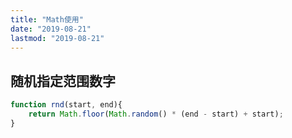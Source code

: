 ```yaml
---
title: "Math使用"
date: "2019-08-21"
lastmod: "2019-08-21"
---
```




## 随机指定范围数字

```js
function rnd(start, end){
    return Math.floor(Math.random() * (end - start) + start);
}
```

